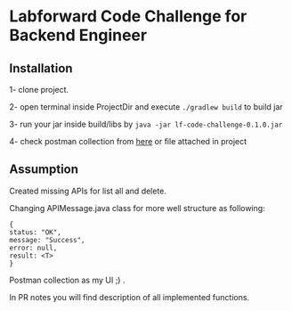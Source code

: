 # Labforward Code Challenge for Backend Engineer



## Installation

1- clone project.

2- open terminal inside ProjectDir and execute ```./gradlew build``` to build jar

3- run your jar inside build/libs by ```java -jar lf-code-challenge-0.1.0.jar ```

4- check postman collection from [here](https://www.getpostman.com/collections/4ab73c714c5a25bad487) or file attached in project


## Assumption

Created missing APIs for list all and delete.

Changing APIMessage.java class for more well structure as following:
```
{
status: "OK",
message: "Success",
error: null,
result: <T>
} 
``` 

Postman collection as my UI ;) .

In PR notes you will find description of all implemented functions.
